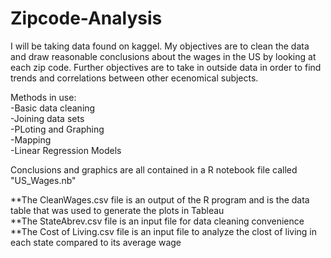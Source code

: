# Zipcode-Analysis
I will be taking data found on kaggel. My objectives are to clean the data and draw reasonable conclusions about the wages in the US by looking at each zip code. 
Further objectives are to take in outside data in order to find trends and correlations between other ecenomical subjects.

Methods in use:\
-Basic data cleaning\
-Joining data sets\
-PLoting and Graphing\
-Mapping\
-Linear Regression Models

Conclusions and graphics are all contained in a R notebook file called "US_Wages.nb"




**The CleanWages.csv file is an output of the R program and is the data table that was used to generate the plots in Tableau\
**The StateAbrev.csv file is an input file for data cleaning convenience\
**The Cost of Living.csv file is an input file to analyze the clost of living in each state compared to its average wage
